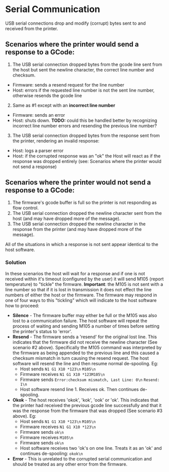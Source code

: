 # Serial Communication

USB serial connections drop and modify (corrupt) bytes sent to and received from the printer.


## Scenarios where the printer **would** send a response to a GCode:

1. The USB serial connection dropped bytes from the gcode line sent from the host but sent the newline character, the correct line number and checksum.
  * Firmware: sends a resend request for the line number
  * Host: errors if the requested line number is not the sent line number, otherwise resends the gcode line
2. Same as \#1 except with an **incorrect line number**
  * Firmware: sends an error
  * Host: shuts down. **TODO:** could this be handled better by recognizing incorrect line number errors and resending the previous line number?
3. The USB serial connection dropped bytes from the response sent from the printer, rendering an invalid response:
  * Host: logs a parser error
  * Host: if the corrupted response was an "ok" the Host will react as if the response was dropped entirely (see: Scenarios where the printer would not send a response)

## Scenarios where the printer **would not** send a response to a GCode:

1. The firmware's gcode buffer is full so the printer is not responding as flow control.
2. The USB serial connection dropped the newline character sent from the host (and may have dropped more of the message).
3. The USB serial connection dropped the newline character in the response from the printer (and may have dropped more of the message).

All of the situations in which a response is not sent appear identical to the host software.

### Solution

In these scenarios the host will wait for a response and if one is not received within it's timeout (configured by the user) it will send M105 (report temperature) to "tickle" the firmware. **Important**: the M105 is not sent with a line number so that if it is lost in transmission it does not effect the line numbers of either the host or the firmware. The firmware may respond in one of four ways to this "tickling" which will indicate to the host software how to proceed:

* **Silence** - The firmware buffer may either be full or the M105 was also lost to a communication failure. The host software will repeat the process of waiting and sending M105 a number of times before setting the printer's status to 'error'.
* **Resend** - The firmware sends a 'resend' for the original lost line. This indicates that the firmware did not receive the newline character (See scenario \#2 above). Specifically the M105 command was interpreted by the firmware as being appended to the previous line and this caused a checksum mismatch in turn causing the resend request. The host software will resend the line and then resume normal de-spooling. Eg:
  * Host sends
    `N1 G1 X10 *123\n`
    `M105\n`
  * Firmware receives
    `N1 G1 X10 *123M105\n`
  * Firmware sends
    `Error:checksum mismatch, Last Line: 0\n`
    `Resend: 1\n`
  * Host software resend line 1. Receives ok. Then continues de-spooling.
* **Okok** - The host receives 'okok', 'kok', 'ook' or 'ok'. This indicates that the printer had received the previous gcode line successfully and that it was the response from the firmware that was dropped (See scenario \#3 above). Eg:
  * Host sends
    `N1 G1 X10 *123\n`
    `M105\n`
  * Firmware receives
    `N1 G1 X10 *123\n`
  * Firmware sends
    `ok\n`
  * Firmware receives
    `M105\n`
  * Firmware sends
    `ok\n`
  * Host software receives two 'ok's on one line. Treats it as an 'ok' and continues de-spooling:
    `okok\n`
* **Error** - This is unrelated to the corrupted serial communication and should be treated as any other error from the firmware.
